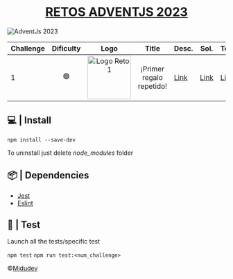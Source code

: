 <h1 style="text-align: center;">
    <a href="https://adventjs.dev/">RETOS ADVENTJS 2023</a>
</h1>

![AdventJs 2023](https://github.com/rellabacode/adventjs-2023/blob/feat/challenge1/static/cover.png)

| Challenge | Dificulty |                                                                 Logo                                                                  |          Title           | Desc.                                             | Sol.                                                                                        | Test                                                                                              | Points | Complexity | Ops/s |
|-----------|:---------:|:-------------------------------------------------------------------------------------------------------------------------------------:|:------------------------:|---------------------------------------------------|---------------------------------------------------------------------------------------------|---------------------------------------------------------------------------------------------------|:------:|:----------:|:-----:|
| 1         |    🟢     | <img src="https://github.com/rellabacode/adventjs-2023/blob/feat/challenge1/static/1.png" alt="Logo Reto 1" width="100" height="100"> | ¡Primer regalo repetido! | [Link](https://adventjs.dev/es/challenges/2023/1) | [Link](https://github.com/rellabacode/adventjs-2023/blob/feat/challenge1/src/challenge1.ts) | [Link](https://github.com/rellabacode/adventjs-2023/blob/feat/challenge1/test/challenge1.test.ts) |  260   |     2      | 3301  |

## 💻 | Install

`npm install --save-dev`

To uninstall just delete *node_modules* folder

## 📦 | Dependencies

* [Jest](https://jestjs.io/es-ES/)
* [Eslint](https://typescript-eslint.io/)

## 🔧 | Test

Launch all the tests/specific test

`npm test` `npm run test:<num_challenge>`

©[Midudev](https://midu.dev/)
